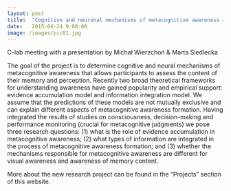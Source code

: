 ```yaml
---
layout: post
title:  "Cognitive and neuronal mechanisms of metacognitive awareness – new research funding"
date:   2015-04-24 9:00:00
image: /images/pic01.jpg
---
```


C-lab meeting with a presentation by Michał Wierzchoń & Marta Siedlecka

The goal of the project is to determine cognitive and neural mechanisms of metacognitive awareness that allows participants to assess the content of their memory and perception. Recently two broad theoretical frameworks for understanding awareness have gained popularity and empirical support: evidence accumulation model and information integration model. We assume that the predictions of these models are not mutually exclusive and can explain different aspects of metacognitive awareness formation. Having integrated the results of studies on consciousness, decision-making and performance monitoring (crucial for metacognitive judgments) we pose three research questions: (1) what is the role of evidence accumulation in metacognitive awareness; (2) what types of information are integrated in the process of metacognitive awareness formation; and (3) whether the mechanisms responsible for metacognitive awareness are different for visual awareness and awareness of memory content.

More about the new research project can be found in the “Projects” section of this website.
